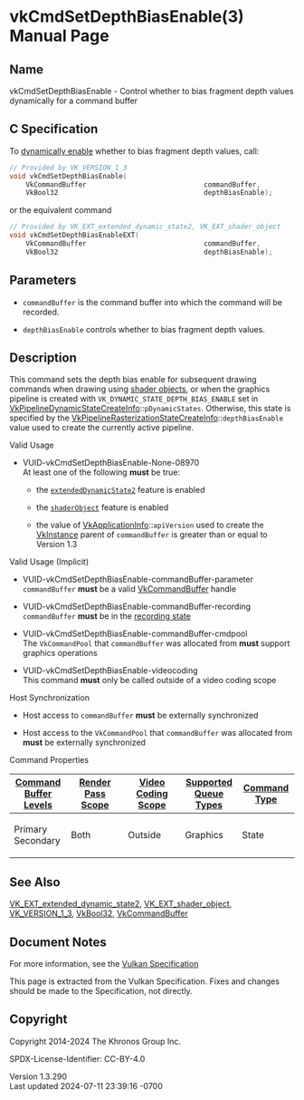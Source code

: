 # vkCmdSetDepthBiasEnable(3) Manual Page

## Name

vkCmdSetDepthBiasEnable - Control whether to bias fragment depth values
dynamically for a command buffer



## <a href="#_c_specification" class="anchor"></a>C Specification

To <a
href="https://registry.khronos.org/vulkan/specs/1.3-extensions/html/vkspec.html#pipelines-dynamic-state"
target="_blank" rel="noopener">dynamically enable</a> whether to bias
fragment depth values, call:

``` c
// Provided by VK_VERSION_1_3
void vkCmdSetDepthBiasEnable(
    VkCommandBuffer                             commandBuffer,
    VkBool32                                    depthBiasEnable);
```

or the equivalent command

``` c
// Provided by VK_EXT_extended_dynamic_state2, VK_EXT_shader_object
void vkCmdSetDepthBiasEnableEXT(
    VkCommandBuffer                             commandBuffer,
    VkBool32                                    depthBiasEnable);
```

## <a href="#_parameters" class="anchor"></a>Parameters

- `commandBuffer` is the command buffer into which the command will be
  recorded.

- `depthBiasEnable` controls whether to bias fragment depth values.

## <a href="#_description" class="anchor"></a>Description

This command sets the depth bias enable for subsequent drawing commands
when drawing using <a
href="https://registry.khronos.org/vulkan/specs/1.3-extensions/html/vkspec.html#shaders-objects"
target="_blank" rel="noopener">shader objects</a>, or when the graphics
pipeline is created with `VK_DYNAMIC_STATE_DEPTH_BIAS_ENABLE` set in
[VkPipelineDynamicStateCreateInfo](https://registry.khronos.org/vulkan/specs/1.3-extensions/man/html/VkPipelineDynamicStateCreateInfo.html)::`pDynamicStates`.
Otherwise, this state is specified by the
[VkPipelineRasterizationStateCreateInfo](https://registry.khronos.org/vulkan/specs/1.3-extensions/man/html/VkPipelineRasterizationStateCreateInfo.html)::`depthBiasEnable`
value used to create the currently active pipeline.

Valid Usage

- <a href="#VUID-vkCmdSetDepthBiasEnable-None-08970"
  id="VUID-vkCmdSetDepthBiasEnable-None-08970"></a>
  VUID-vkCmdSetDepthBiasEnable-None-08970  
  At least one of the following **must** be true:

  - the [`extendedDynamicState2`](#features-extendedDynamicState2)
    feature is enabled

  - the [`shaderObject`](#features-shaderObject) feature is enabled

  - the value of
    [VkApplicationInfo](https://registry.khronos.org/vulkan/specs/1.3-extensions/man/html/VkApplicationInfo.html)::`apiVersion` used to
    create the [VkInstance](https://registry.khronos.org/vulkan/specs/1.3-extensions/man/html/VkInstance.html) parent of `commandBuffer`
    is greater than or equal to Version 1.3

Valid Usage (Implicit)

- <a href="#VUID-vkCmdSetDepthBiasEnable-commandBuffer-parameter"
  id="VUID-vkCmdSetDepthBiasEnable-commandBuffer-parameter"></a>
  VUID-vkCmdSetDepthBiasEnable-commandBuffer-parameter  
  `commandBuffer` **must** be a valid
  [VkCommandBuffer](https://registry.khronos.org/vulkan/specs/1.3-extensions/man/html/VkCommandBuffer.html) handle

- <a href="#VUID-vkCmdSetDepthBiasEnable-commandBuffer-recording"
  id="VUID-vkCmdSetDepthBiasEnable-commandBuffer-recording"></a>
  VUID-vkCmdSetDepthBiasEnable-commandBuffer-recording  
  `commandBuffer` **must** be in the [recording
  state](#commandbuffers-lifecycle)

- <a href="#VUID-vkCmdSetDepthBiasEnable-commandBuffer-cmdpool"
  id="VUID-vkCmdSetDepthBiasEnable-commandBuffer-cmdpool"></a>
  VUID-vkCmdSetDepthBiasEnable-commandBuffer-cmdpool  
  The `VkCommandPool` that `commandBuffer` was allocated from **must**
  support graphics operations

- <a href="#VUID-vkCmdSetDepthBiasEnable-videocoding"
  id="VUID-vkCmdSetDepthBiasEnable-videocoding"></a>
  VUID-vkCmdSetDepthBiasEnable-videocoding  
  This command **must** only be called outside of a video coding scope

Host Synchronization

- Host access to `commandBuffer` **must** be externally synchronized

- Host access to the `VkCommandPool` that `commandBuffer` was allocated
  from **must** be externally synchronized

Command Properties

<table class="tableblock frame-all grid-all stretch">
<colgroup>
<col style="width: 20%" />
<col style="width: 20%" />
<col style="width: 20%" />
<col style="width: 20%" />
<col style="width: 20%" />
</colgroup>
<thead>
<tr>
<th class="tableblock halign-left valign-top"><a
href="#VkCommandBufferLevel">Command Buffer Levels</a></th>
<th class="tableblock halign-left valign-top"><a
href="#vkCmdBeginRenderPass">Render Pass Scope</a></th>
<th class="tableblock halign-left valign-top"><a
href="#vkCmdBeginVideoCodingKHR">Video Coding Scope</a></th>
<th class="tableblock halign-left valign-top"><a
href="#VkQueueFlagBits">Supported Queue Types</a></th>
<th class="tableblock halign-left valign-top"><a
href="#fundamentals-queueoperation-command-types">Command Type</a></th>
</tr>
</thead>
<tbody>
<tr>
<td class="tableblock halign-left valign-top"><p>Primary<br />
Secondary</p></td>
<td class="tableblock halign-left valign-top"><p>Both</p></td>
<td class="tableblock halign-left valign-top"><p>Outside</p></td>
<td class="tableblock halign-left valign-top"><p>Graphics</p></td>
<td class="tableblock halign-left valign-top"><p>State</p></td>
</tr>
</tbody>
</table>

## <a href="#_see_also" class="anchor"></a>See Also

[VK_EXT_extended_dynamic_state2](https://registry.khronos.org/vulkan/specs/1.3-extensions/man/html/VK_EXT_extended_dynamic_state2.html),
[VK_EXT_shader_object](https://registry.khronos.org/vulkan/specs/1.3-extensions/man/html/VK_EXT_shader_object.html),
[VK_VERSION_1_3](https://registry.khronos.org/vulkan/specs/1.3-extensions/man/html/VK_VERSION_1_3.html), [VkBool32](https://registry.khronos.org/vulkan/specs/1.3-extensions/man/html/VkBool32.html),
[VkCommandBuffer](https://registry.khronos.org/vulkan/specs/1.3-extensions/man/html/VkCommandBuffer.html)

## <a href="#_document_notes" class="anchor"></a>Document Notes

For more information, see the <a
href="https://registry.khronos.org/vulkan/specs/1.3-extensions/html/vkspec.html#vkCmdSetDepthBiasEnable"
target="_blank" rel="noopener">Vulkan Specification</a>

This page is extracted from the Vulkan Specification. Fixes and changes
should be made to the Specification, not directly.

## <a href="#_copyright" class="anchor"></a>Copyright

Copyright 2014-2024 The Khronos Group Inc.

SPDX-License-Identifier: CC-BY-4.0

Version 1.3.290  
Last updated 2024-07-11 23:39:16 -0700
